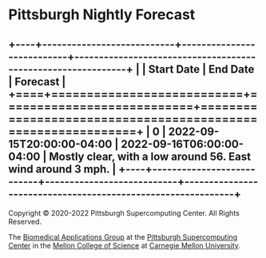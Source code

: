 # Pittsburgh Nightly Forecast

+----+---------------------------+---------------------------+-------------------------------------------------------------+
|    | Start Date                | End Date                  | Forecast                                                    |
+====+===========================+===========================+=============================================================+
|  0 | 2022-09-15T20:00:00-04:00 | 2022-09-16T06:00:00-04:00 | Mostly clear, with a low around 56. East wind around 3 mph. |
+----+---------------------------+---------------------------+-------------------------------------------------------------+
---
Copyright © 2020-2022 Pittsburgh Supercomputing Center. All Rights Reserved.

The [Biomedical Applications Group](https://www.psc.edu/biomedical-applications/) at the [Pittsburgh Supercomputing Center](http://www.psc.edu) in the [Mellon College of Science](https://www.cmu.edu/mcs/) at [Carnegie Mellon University](http://www.cmu.edu).